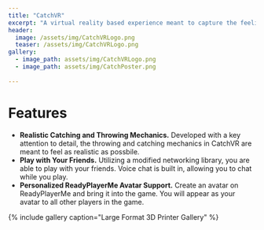 ```yaml
---
title: "CatchVR"
excerpt: "A virtual reality based experience meant to capture the feeling of playing catch."
header:
  image: /assets/img/CatchVRLogo.png
  teaser: /assets/img/CatchVRLogo.png
gallery:
  - image_path: assets/img/CatchVRLogo.png
  - image_path: assets/img/CatchPoster.png
   
---
```


# Features

* **Realistic Catching and Throwing Mechanics.** Developed with a key attention to detail, the throwing and catching mechanics in CatchVR are meant to feel as realistic as possbile.
* **Play with Your Friends.** Utilizing a modified networking library, you are able to play with your friends. Voice chat is built in, allowing you to chat while you play.
* **Personalized ReadyPlayerMe Avatar Support.** Create an avatar on ReadyPlayerMe and bring it into the game. You will appear as your avatar to all other players in the game.

[//]: # (# CAD Model)
[//]: # (<iframe src="https://myhub.autodesk360.com/ue2df0af5/shares/public/SH35dfcQT936092f0e437224cd558fdcdc2f?mode=embed" width="800" height="600" allowfullscreen="true" webkitallowfullscreen="true" mozallowfullscreen="true"  frameborder="0"></iframe>)

{% include gallery caption="Large Format 3D Printer Gallery" %}
